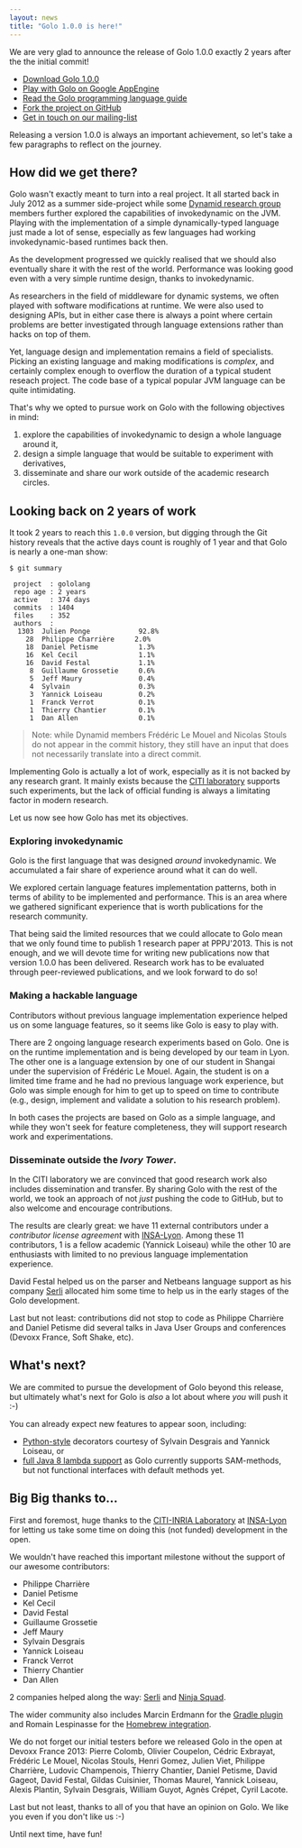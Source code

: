 ```yaml
---
layout: news
title: "Golo 1.0.0 is here!"
---
```


We are very glad to announce the release of Golo 1.0.0 exactly 2 years after the the initial commit!

* [Download Golo 1.0.0](/download/)
* [Play with Golo on Google AppEngine](http://golo-console.appspot.com/)
* [Read the Golo programming language guide](/documentation/1.0.0)
* [Fork the project on GitHub](https://github.com/golo-lang/golo-lang)
* [Get in touch on our mailing-list](http://groups.google.com/group/golo-lang)

Releasing a version 1.0.0 is always an important achievement, so let's take a few paragraphs to
reflect on the journey.

## How did we get there?

Golo wasn't exactly meant to turn into a real project. It all started back in July 2012 as a summer
side-project while some [Dynamid research group](http://dynamid.citi-lab.fr/) members further
explored the capabilities of invokedynamic on the JVM. Playing with the implementation of a simple
dynamically-typed language just made a lot of sense, especially as few languages had working
invokedynamic-based runtimes back then.

As the development progressed we quickly realised that we should also eventually share it with the
rest of the world. Performance was looking good even with a very simple runtime design, thanks to
invokedynamic.

As researchers in the field of middleware for dynamic systems, we often played with software
modifications at runtime. We were also used to designing APIs, but in either case there is always
a point where certain problems are better investigated through language extensions rather than hacks
on top of them.

Yet, language design and implementation remains a field of specialists. Picking an existing language
and making modifications is *complex*, and certainly complex enough to overflow the duration of
a typical student reseach project. The code base of a typical popular JVM language can be quite
intimidating.

That's why we opted to pursue work on Golo with the following objectives in mind:

1. explore the capabilities of invokedynamic to design a whole language around it,
2. design a simple language that would be suitable to experiment with derivatives,
3. disseminate and share our work outside of the academic research circles.

## Looking back on 2 years of work

It took 2 years to reach this `1.0.0` version, but digging through the Git history reveals that the
active days count is roughly of 1 year and that Golo is nearly a one-man show:

```
$ git summary 

 project  : gololang
 repo age : 2 years
 active   : 374 days
 commits  : 1404
 files    : 352
 authors  : 
  1303	Julien Ponge            92.8%
    28	Philippe Charrière     2.0%
    18	Daniel Petisme          1.3%
    16	Kel Cecil               1.1%
    16	David Festal            1.1%
     8	Guillaume Grossetie     0.6%
     5	Jeff Maury              0.4%
     4	Sylvain                 0.3%
     3	Yannick Loiseau         0.2%
     1	Franck Verrot           0.1%
     1	Thierry Chantier        0.1%
     1	Dan Allen               0.1%
```

> Note: while Dynamid members Frédéric Le Mouel and Nicolas Stouls do not appear in the commit
> history, they still have an input that does not necessarily translate into a direct commit.

Implementing Golo is actually a lot of work, especially as it is not backed by any research grant.
It mainly exists because the [CITI laboratory](http://www.citi-lab.fr/) supports such experiments,
but the lack of official funding is always a limitating factor in modern research.

Let us now see how Golo has met its objectives.

### Exploring invokedynamic

Golo is the first language that was designed *around* invokedynamic. We accumulated a fair share
of experience around what it can do well.

We explored certain language features implementation patterns, both in terms of ability to be
implemented and performance. This is an area where we gathered significant experience that is worth
publications for the research community. 

That being said the limited resources that we could allocate to Golo mean that we only found time to
publish 1 research paper at PPPJ'2013. This is not enough, and we will devote time for writing new
publications now that version 1.0.0 has been delivered. Research work has to be evaluated through
peer-reviewed publications, and we look forward to do so!

### Making a hackable language

Contributors without previous language implementation experience helped us on some language
features, so it seems like Golo is easy to play with.

There are 2 ongoing language research experiments based on Golo. One is on the runtime
implementation and is being developed by our team in Lyon. The other one is a language extension by
one of our student in Shangai under the supervision of Frédéric Le Mouel. Again, the student is on
a limited time frame and he had no previous language work experience, but Golo was simple enough for
him to get up to speed on time to contribute (e.g., design, implement and validate a solution to his
research problem).

In both cases the projects are based on Golo as a simple language, and while they won't seek for
feature completeness, they will support research work and experimentations.

### Disseminate outside the *Ivory Tower*.

In the CITI laboratory we are convinced that good research work also includes dissemination and
transfer. By sharing Golo with the rest of the world, we took an approach of not *just* pushing the
code to GitHub, but to also welcome and encourage contributions.

The results are clearly great: we have 11 external contributors under a *contributor license
agreement* with [INSA-Lyon](http://www.insa-lyon.fr/). Among these 11 contributors, 1 is a fellow
academic (Yannick Loiseau) while the other 10 are enthusiasts with limited to no previous language
implementation experience.

David Festal helped us on the parser and Netbeans language support as his company
[Serli](http://www.serli.com/) allocated him some time to help us in the early stages of the Golo
development.

Last but not least: contributions did not stop to code as Philippe Charrière and Daniel Petisme did
several talks in Java User Groups and conferences (Devoxx France, Soft Shake, etc).

## What's next?

We are commited to pursue the development of Golo beyond this release, but ultimately what's next
for Golo is *also* a lot about where *you* will push it :-)

You can already expect new features to appear soon, including:

* [Python-style](https://github.com/golo-lang/golo-lang/issues/124) decorators courtesy of Sylvain Desgrais and Yannick Loiseau, or
* [full Java 8 lambda support](https://github.com/golo-lang/golo-lang/issues/101) as Golo currently supports SAM-methods, but not functional interfaces with default methods yet.

## Big Big thanks to...

First and foremost, huge thanks to the [CITI-INRIA Laboratory](http://www.citi-lab.fr/) at
[INSA-Lyon](http://www.insa-lyon.fr/) for letting us take some time on doing this (not funded)
development in the open.

We wouldn't have reached this important milestone without the support of our awesome contributors:

* Philippe Charrière
* Daniel Petisme  
* Kel Cecil        
* David Festal  
* Guillaume Grossetie
* Jeff Maury
* Sylvain Desgrais 
* Yannick Loiseau  
* Franck Verrot     
* Thierry Chantier    
* Dan Allen 

2 companies helped along the way: [Serli](http://www.serli.com/) and [Ninja Squad](http://ninja-squad.com/).

The wider community also includes Marcin Erdmann for the 
[Gradle plugin](https://github.com/golo-lang/gradle-golo-plugin) and Romain Lespinasse for the 
[Homebrew integration](https://github.com/TypeUnsafe/homebrew-golo).

We do not forget our initial testers before we released Golo in the open at Devoxx France 2013:
Pierre Colomb, Olivier Coupelon, Cédric Exbrayat, Frédéric Le Mouel, Nicolas Stouls, Henri Gomez,
Julien Viet, Philippe Charrière, Ludovic Champenois, Thierry Chantier, Daniel Petisme, David Gageot,
David Festal, Gildas Cuisinier, Thomas Maurel, Yannick Loiseau, Alexis Plantin, Sylvain Desgrais,
William Guyot, Agnès Crépet, Cyril Lacote.

Last but not least, thanks to all of you that have an opinion on Golo. We like you even if you don't
like us :-)

Until next time, have fun!


